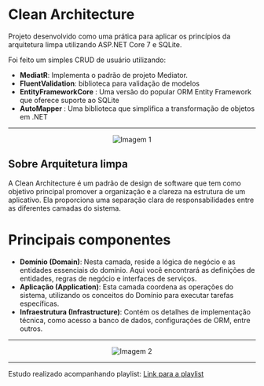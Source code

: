 # Clean Architecture

Projeto desenvolvido como uma prática para aplicar os princípios da arquitetura limpa utilizando ASP.NET Core 7 e SQLite.

Foi feito um simples CRUD de usuário utilizando:
- **MediatR**: Implementa o padrão de projeto Mediator.
- **FluentValidation**: biblioteca para validação de modelos
- **EntityFrameworkCore** : Uma versão do popular ORM Entity Framework que oferece suporte ao SQLite
- **AutoMapper** : Uma biblioteca que simplifica a transformação de objetos em .NET

---

<p align="center">
  <img src="https://github.com/lucas-lima-developer/CleanArchitecture/assets/58302967/6c9c3dd2-7627-4de0-a101-2b331bd5dba6" alt="Imagem 1">
</p>

## Sobre Arquitetura limpa 

A Clean Architecture é um padrão de design de software que tem como objetivo principal promover a organização e a clareza na estrutura de um aplicativo. Ela proporciona uma separação clara de responsabilidades entre as diferentes camadas do sistema.

# Principais componentes
- **Domínio (Domain)**: Nesta camada, reside a lógica de negócio e as entidades essenciais do domínio. Aqui você encontrará as definições de entidades, regras de negócio e interfaces de serviços.
- **Aplicação (Application)**:  Esta camada coordena as operações do sistema, utilizando os conceitos do Domínio para executar tarefas específicas.
- **Infraestrutura (Infrastructure)**: Contém os detalhes de implementação técnica, como acesso a banco de dados, configurações de ORM, entre outros.

---

<p align="center">
  <img src="https://github.com/lucas-lima-developer/CleanArchitecture/assets/58302967/f336bac1-28c5-4386-bba7-a246182ccdc9" alt="Imagem 2">
</p>

---

Estudo realizado acompanhando playlist: 
<a href="https://youtube.com/playlist?list=PLJ4k1IC8GhW3GICba2dLmiTZrVPw0SthC&si=Ec1toQ3TrN5Bx2XO">Link para a playlist</a>

